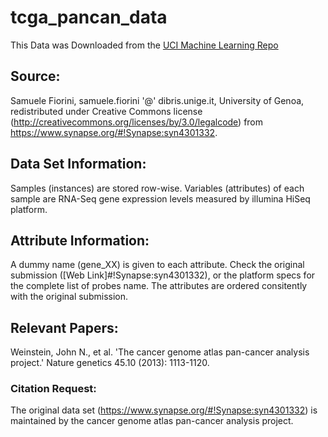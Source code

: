 # tcga_pancan_data

This Data was Downloaded from the [UCI Machine Learning Repo](https://archive.ics.uci.edu/ml/datasets/gene+expression+cancer+RNA-Seq)  

## Source:

Samuele Fiorini, samuele.fiorini '@' dibris.unige.it, University of Genoa, redistributed under Creative Commons license (http://creativecommons.org/licenses/by/3.0/legalcode) from https://www.synapse.org/#!Synapse:syn4301332.


## Data Set Information:

Samples (instances) are stored row-wise. Variables (attributes) of each sample are RNA-Seq gene expression levels measured by illumina HiSeq platform.


## Attribute Information:

A dummy name (gene_XX) is given to each attribute. Check the original submission ([Web Link]#!Synapse:syn4301332), or the platform specs for the complete list of probes name. The attributes are ordered consitently with the original submission.


## Relevant Papers:

Weinstein, John N., et al. 'The cancer genome atlas pan-cancer analysis project.' Nature genetics 45.10 (2013): 1113-1120.

### Citation Request:

The original data set (https://www.synapse.org/#!Synapse:syn4301332) is maintained by the cancer genome atlas pan-cancer analysis project.
